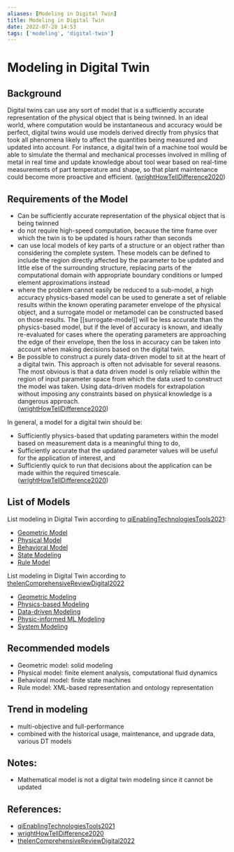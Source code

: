 ```yaml
---
aliases: [Modeling in Digital Twin]
title: Modeling in Digital Twin
date: 2022-07-28 14:53
tags: ['modeling', 'digital-twin']
---
```


# Modeling in Digital Twin

## Background

Digital twins can use any sort of model that is a sufficiently accurate representation of the physical object that is being twinned. In an ideal world, where computation would be instantaneous and accuracy would be perfect, digital twins would use models derived directly from physics that took all phenomena likely to affect the quantities being measured and updated into account. For instance, a digital twin of a machine tool would be able to simulate the thermal and mechanical processes involved in milling of metal in real time and update knowledge about tool wear based on real-time measurements of part temperature and shape, so that plant maintenance could become more proactive and efficient. ([wrightHowTellDifference2020](../zotero/wrightHowTellDifference2020.md))

## Requirements of the Model

- Can be sufficiently accurate representation of the physical object that is being twinned
- do not require high-speed computation, because the time frame over which the twin is to be updated is hours rather than seconds
- can use local models of key parts of a structure or an object rather than considering the complete system. These models can be defined to include the region directly affected by the parameter to be updated and little else of the surrounding structure, replacing parts of the computational domain with appropriate boundary conditions or lumped element approximations instead
- where the problem cannot easily be reduced to a sub-model, a high accuracy physics-based model can be used to generate a set of reliable results within the known operating parameter envelope of the physical object, and a surrogate model or metamodel can be constructed based on those results. The [[surrogate-model]] will be less accurate than the physics-based model, but if the level of accuracy is known, and ideally re-evaluated for cases where the operating parameters are approaching the edge of their envelope, then the loss in accuracy can be taken into account when making decisions based on the digital twin.
- Be possible to construct a purely data-driven model to sit at the heart of a digital twin. This approach is often not advisable for several reasons. The most obvious is that a data driven model is only reliable within the region of input parameter space from which the data used to construct the model was taken. Using data-driven models for extrapolation without imposing any constraints based on physical knowledge is a dangerous approach.  
([wrightHowTellDifference2020](../zotero/wrightHowTellDifference2020.md))

In general, a model for a digital twin should be:

- Sufficiently physics-based that updating parameters within the model based on measurement data is a meaningful thing to do,
- Sufficiently accurate that the updated parameter values will be useful for the application of interest, and
- Sufficiently quick to run that decisions about the application can be made within the required timescale.  
([wrightHowTellDifference2020](../zotero/wrightHowTellDifference2020.md))

## List of Models

List modeling in Digital Twin according to [qiEnablingTechnologiesTools2021](qiEnablingTechnologiesTools2021.md):

- [Geometric Model](DT-modeling-geometric.md)
- [Physical Model](DT-modeling-physic.md)
- [Behavioral Model](DT-modeling-system.md)
- [State Modeling](DT-modeling-system.md)
- [Rule Model](DT-modeling-system.md)

List modeling in Digital Twin according to [thelenComprehensiveReviewDigital2022](../zotero/thelenComprehensiveReviewDigital2022.md)

- [Geometric Modeling](DT-modeling-geometric.md)
- [Physics-based Modeling](DT-modeling-physic.md)
- [Data-driven Modeling](DT-modeling-data-driven.md)
- [Physic-informed ML Modeling](DT-modeling-physic-informed-ML.md)
- [System Modeling](DT-modeling-system.md)

## Recommended models

- Geometric model: solid modeling
- Physical model: finite element analysis, computational fluid dynamics
- Behavioral model: finite state machines
- Rule model: XML-based representation and ontology representation

## Trend in modeling

- multi-objective and full-performance
- combined with the historical usage, maintenance, and upgrade data, various DT models

## Notes:

- Mathematical model is not a digital twin modeling since it cannot be updated

## References:

- [qiEnablingTechnologiesTools2021](../zotero/qiEnablingTechnologiesTools2021.md)
- [wrightHowTellDifference2020](../zotero/wrightHowTellDifference2020.md)
- [thelenComprehensiveReviewDigital2022](../zotero/thelenComprehensiveReviewDigital2022.md)

